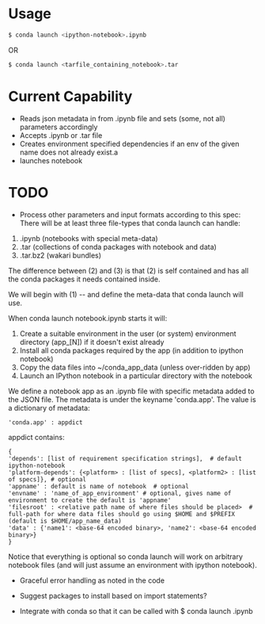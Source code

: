 # Usage


```bash
$ conda launch <ipython-notebook>.ipynb
```

OR

```bash
$ conda launch <tarfile_containing_notebook>.tar
```


# Current Capability

- Reads json metadata in from .ipynb file and sets (some, not all) parameters accordingly
- Accepts .ipynb or .tar file
- Creates environment specified dependencies if an env of the given name does not already exist.a
- launches notebook

# TODO

- Process other parameters and input formats according to this spec:
     There will be at least  three file-types that conda launch can handle:

1. .ipynb    (notebooks with special meta-data)
2. .tar        (collections of conda packages with notebook and data)
3. .tar.bz2  (wakari bundles)

The difference between (2) and (3) is that (2) is self contained and has all the conda packages it needs contained inside.

We will begin with (1) -- and define the meta-data that conda launch will use.

When conda launch notebook.ipynb starts it will:

1. Create a suitable environment in the user (or system) environment directory (app_<name>[N]) if it doesn't exist already
2. Install all conda packages required by the app (in addition to ipython notebook)
3. Copy the data files into ~/conda_app_data (unless over-ridden by app)
4. Launch an IPython notebook in a particular directory with the notebook

We define a notebook app as an .ipynb file with specific metadata added to the
JSON file.  The metadata is under the keyname 'conda.app'.  The
value is a dictionary of metadata:


```
'conda.app' : appdict
```

appdict contains:

```
{
'depends': [list of requirement specification strings],  # default ipython-notebook
'platform-depends': {<platform> : [list of specs], <platform2> : [list of specs]}, # optional
'appname' : default is name of notebook  # optional
'envname' : 'name_of_app_environment' # optional, gives name of environment to create the default is 'appname'
'filesroot' : <relative path name of where files should be placed>  # full-path for where data files should go using $HOME and $PREFIX (default is $HOME/app_name_data)
'data' : {'name1': <base-64 encoded binary>, 'name2': <base-64 encoded binary>}
}
```

Notice that everything is optional so conda launch will work on arbitrary notebook files (and will just assume an environment with ipython notebook).

- Graceful error handling as noted in the code

- Suggest packages to install based on import statements?

- Integrate with conda so that it can be called with
$ conda launch <myfile>.ipynb


